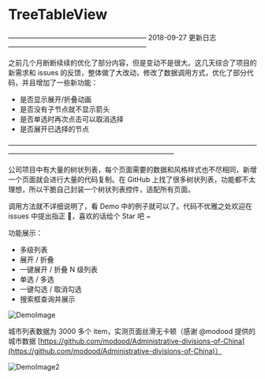 # TreeTableView

———————————————————— 2018-09-27 更新日志 ————————————————————

之前几个月断断续续的优化了部分内容，但是变动不是很大。这几天综合了项目的新需求和 issues 的反馈，整体做了大改动，修改了数据调用方式，优化了部分代码，并且增加了一些新功能：

- 是否显示展开/折叠动画
- 是否没有子节点就不显示箭头
- 是否单选时再次点击可以取消选择
- 是否展开已选择的节点

————————————————————————————————————————————————————————————


公司项目中有大量的树状列表，每个页面需要的数据和风格样式也不尽相同，新增一个页面就会进行大量的代码复制。在 GitHub 上找了很多树状列表，功能都不太理想，所以干脆自己封装一个树状列表控件，适配所有页面。

调用方法就不详细说明了，看 Demo 中的例子就可以了。代码不优雅之处欢迎在 issues 中提出指正 🤝，喜欢的话给个 Star 吧 ~

功能展示：

- 多级列表
- 展开 / 折叠
- 一键展开 / 折叠 N 级列表
- 单选 / 多选
- 一键勾选 / 取消勾选
- 搜索框查询并展示

![DemoImage](https://github.com/mayan29/TreeTableView/blob/master/DemoImage.gif)

城市列表数据为 3000 多个 item，实测页面丝滑无卡顿（感谢 @modood 提供的城市数据 [https://github.com/modood/Administrative-divisions-of-China](https://github.com/modood/Administrative-divisions-of-China)）

![DemoImage2](https://github.com/mayan29/TreeTableView/blob/master/DemoImage2.gif)

